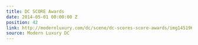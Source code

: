 ```yaml
---
title: DC SCORE Awards
date: 2014-05-01 00:00:00 Z
position: 42
link: http://modernluxury.com/dc/scene/dc-scores-score-awards/img145196
source: Modern Luxury DC
---
```


